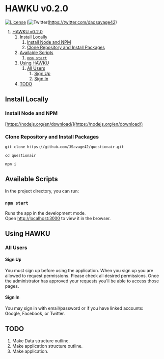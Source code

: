 # HAWKU v0.2.0

[![License](https://badgen.net/license/MIT/blue)](https://github.com/jsavage42/hawkufire/blob/master/LICENSE)
[![Twitter](https://badgen.net/twitter/follow/dadsavage42)(https://twitter.com/dadsavage42)

1. [HAWKU v0.2.0](#hawku-v020)
   1. [Install Locally](#install-locally)
      1. [Install Node and NPM](#install-node-and-npm)
      2. [Clone Repository and Install Packages](#clone-repository-and-install-packages)
   2. [Available Scripts](#available-scripts)
      1. [`npm start`](#npm-start)
   3. [Using HAWKU](#using-hawku)
      1. [All Users](#all-users)
         1. [Sign Up](#sign-up)
         2. [Sign In](#sign-in)
   4. [TODO](#todo)

## Install Locally

### Install Node and NPM

[https://nodejs.org/en/download/](https://nodejs.org/en/download/)

### Clone Repository and Install Packages

`git clone https://github.com/JSavage42/questionair.git`

`cd questionair`

`npm i`

## Available Scripts

In the project directory, you can run:

### `npm start`

Runs the app in the development mode.<br>
Open [http://localhost:3000](http://localhost:3000) to view it in the browser.

## Using HAWKU

### All Users

#### Sign Up

You must sign up before using the application. When you sign up you are allowed to request permissions. Please check all desired permissions. Once the administrator has approved your requests you'll be able to access those pages.

#### Sign In

You may sign in with email/password or if you have linked accounts: Google, Facebook, or Twitter.

## TODO

1. Make Data structure outline.
2. Make application structure outline.
3. Make application.
